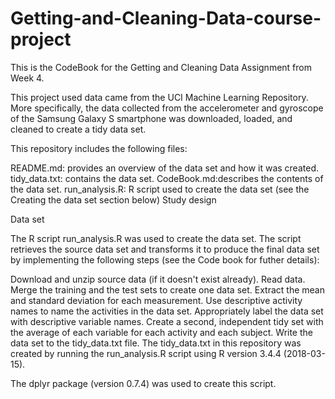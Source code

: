 # Getting-and-Cleaning-Data-course-project
This is the CodeBook for the Getting and Cleaning Data Assignment from Week 4.

This project used data came from the UCI Machine Learning Repository. More specifically, the data collected from the accelerometer and gyroscope of the Samsung Galaxy S smartphone was downloaded, loaded, and cleaned to create a tidy data set.

This repository includes the following files:

README.md: provides an overview of the data set and how it was created.
tidy_data.txt: contains the data set.
CodeBook.md:describes the contents of the data set.
run_analysis.R: R script used to create the data set (see the Creating the data set section below)
Study design

Data set

The R script run_analysis.R was used to create the data set. The script retrieves the source data set and transforms it to produce the final data set by implementing the following steps (see the Code book for futher details):

Download and unzip source data (if it doesn't exist already).
Read data.
Merge the training and the test sets to create one data set.
Extract the mean and standard deviation for each measurement.
Use descriptive activity names to name the activities in the data set.
Appropriately label the data set with descriptive variable names.
Create a second, independent tidy set with the average of each variable for each activity and each subject.
Write the data set to the tidy_data.txt file.
The tidy_data.txt in this repository was created by running the run_analysis.R script using R version 3.4.4 (2018-03-15).

The dplyr package (version 0.7.4) was used to create this script.
